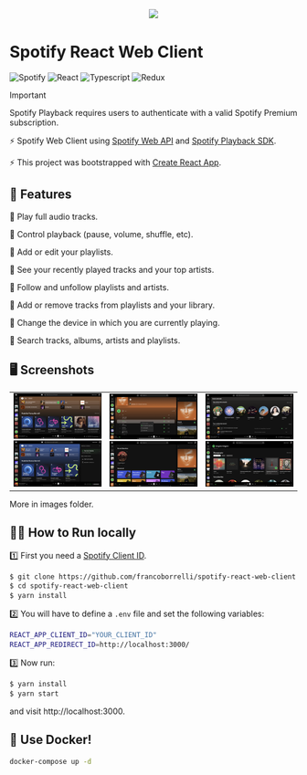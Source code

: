 <p align="center">
  <img src="https://github.com/francoborrelli/spotify-react-web-client/assets/17908233/ad91d92d-200f-4a3e-8171-2b299cc25618" style="height: 250px"/>
</p>



# Spotify React Web Client

![Spotify](https://img.shields.io/badge/Spotify-1ED760?style=for-the-badge&logo=spotify&logoColor=white) ![React](https://img.shields.io/badge/react-%2320232a.svg?style=for-the-badge&logo=react&logoColor=%2361DAFB) ![Typescript](https://img.shields.io/badge/typescript-%23007ACC.svg?style=for-the-badge&logo=typescript&logoColor=white)  ![Redux](https://img.shields.io/badge/redux-%23593d88.svg?style=for-the-badge&logo=redux&logoColor=white)

> [!IMPORTANT]  
> Spotify Playback requires users to authenticate with a valid Spotify Premium subscription.


<p>
  ⚡ Spotify Web Client using <a href="https://developer.spotify.com/documentation/web-api/">Spotify Web API</a> and <a href="https://developer.spotify.com/documentation/web-playback-sdk/">Spotify Playback SDK</a>. 
</p>

<p>
  ⚡ This project was bootstrapped with <a href="https://github.com/facebookincubator/create-react-app">Create React App<a/>.
</p>


## 🎹 Features

🎵 Play full audio tracks.

🎵 Control playback (pause, volume, shuffle, etc).

🎵 Add or edit your playlists.

🎵 See your recently played tracks and your top artists.

🎵 Follow and unfollow playlists and artists.

🎵 Add or remove tracks from playlists and your library.

🎵 Change the device in which you are currently playing.

🎵 Search tracks, albums, artists and playlists.

## 🖥️ Screenshots


<div align="center">
    <table >
     <tr>
       <td>
         <img src="images/Home.png?raw=true 'Playlist'"/>
         <img src="images/CurrentDevices.png?raw=true 'Playlist'"/>
       </td>
        <td>
         <img src="images/playlist.png?raw=true 'Playlist'"/>
          <img src="images/browse.png?raw=true 'Playlist'"/>
       </td>
                 <td>
         <img src="images/Profile.png?raw=true 'Playlist'"/>
          <img src="images/artist.png?raw=true 'Playlist'"/>
       </td>
     </tr>
    </table>
    </div>

More in images folder.

## 👨‍💻 How to Run locally

1️⃣ First you need a [Spotify Client ID](https://developer.spotify.com/dashboard/applications).

```bash
$ git clone https://github.com/francoborrelli/spotify-react-web-client.git
$ cd spotify-react-web-client
$ yarn install
```

2️⃣ You will have to define a `.env` file and set the following variables:

```bash
REACT_APP_CLIENT_ID="YOUR_CLIENT_ID"
REACT_APP_REDIRECT_ID=http://localhost:3000/
```

3️⃣ Now run:

```bash
$ yarn install
$ yarn start
```

and visit http://localhost:3000.

## 🐳 Use Docker!

```bash
docker-compose up -d
```



